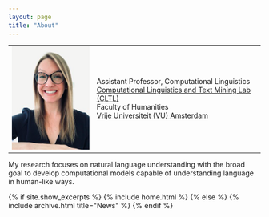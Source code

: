 ```yaml
---
layout: page
title: "About"
---
```

<table border="0"><tr><td>
<img src="docs/assets/images/lucia3.png"/>
  </td><td>
  
  Assistant Professor, Computational Linguistics 
  <br/>
  [Computational Linguistics and Text Mining Lab (CLTL)](http://www.cltl.nl)
  <br/>
  Faculty of Humanities 
  <br/>
  [Vrije Universiteit (VU) Amsterdam](https://vu.nl/nl)
  
  
  </td></tr>

 </table>
  
  My research focuses on natural language understanding with the broad goal
to develop computational models capable of understanding language in human-like ways.


{% if site.show_excerpts %}
  {% include home.html %}
{% else %}
  {% include archive.html title="News" %}
{% endif %}







 

